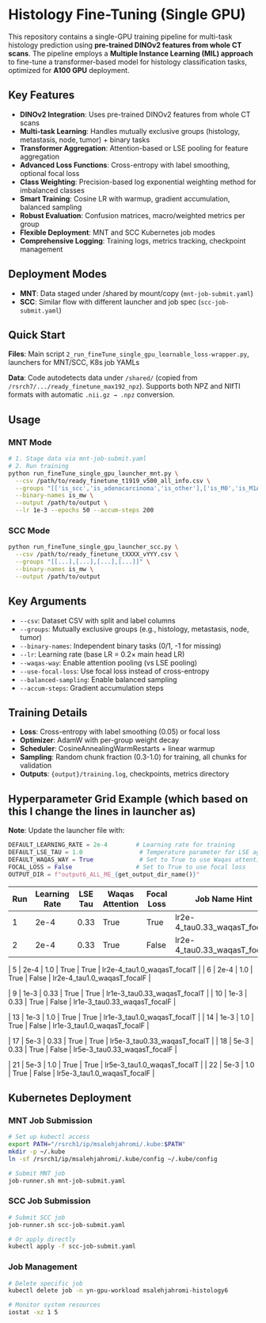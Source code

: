 # Histology Fine-Tuning (Single GPU)

This repository contains a single-GPU training pipeline for multi-task histology prediction using **pre-trained DINOv2 features from whole CT scans**. The pipeline employs a **Multiple Instance Learning (MIL) approach** to fine-tune a transformer-based model for histology classification tasks, optimized for **A100 GPU** deployment.

## Key Features
- **DINOv2 Integration**: Uses pre-trained DINOv2 features from whole CT scans
- **Multi-task Learning**: Handles mutually exclusive groups (histology, metastasis, node, tumor) + binary tasks
- **Transformer Aggregation**: Attention-based or LSE pooling for feature aggregation
- **Advanced Loss Functions**: Cross-entropy with label smoothing, optional focal loss
- **Class Weighting**: Precision-based log exponential weighting method for imbalanced classes
- **Smart Training**: Cosine LR with warmup, gradient accumulation, balanced sampling
- **Robust Evaluation**: Confusion matrices, macro/weighted metrics per group
- **Flexible Deployment**: MNT and SCC Kubernetes job modes
- **Comprehensive Logging**: Training logs, metrics tracking, checkpoint management

## Deployment Modes
- **MNT**: Data staged under /shared by mount/copy (`mnt-job-submit.yaml`)
- **SCC**: Similar flow with different launcher and job spec (`scc-job-submit.yaml`)

## Quick Start

**Files**: Main script `2_run_fineTune_single_gpu_learnable_loss-wrapper.py`, launchers for MNT/SCC, K8s job YAMLs

**Data**: Code autodetects data under `/shared/` (copied from `/rsrch7/.../ready_finetune_max192_npz`). Supports both NPZ and NIfTI formats with automatic `.nii.gz → .npz` conversion.

## Usage

### MNT Mode
```bash
# 1. Stage data via mnt-job-submit.yaml
# 2. Run training
python run_fineTune_single_gpu_launcher_mnt.py \
  --csv /path/to/ready_finetune_t1919_v500_all_info.csv \
  --groups "[['is_scc','is_adenocarcinoma','is_other'],['is_M0','is_M1A','is_M1B','is_M1C'],['is_N0','is_N1','is_N2','is_N3'],['is_T0','is_T1','is_T2','is_T3','is_T4']]" \
  --binary-names is_mw \
  --output /path/to/output \
  --lr 1e-3 --epochs 50 --accum-steps 200
```

### SCC Mode
```bash
python run_fineTune_single_gpu_launcher_scc.py \
  --csv /path/to/ready_finetune_tXXXX_vYYY.csv \
  --groups "[[...],[...],[...],[...]]" \
  --binary-names is_mw \
  --output /path/to/output
```

## Key Arguments

- `--csv`: Dataset CSV with split and label columns
- `--groups`: Mutually exclusive groups (e.g., histology, metastasis, node, tumor)
- `--binary-names`: Independent binary tasks (0/1, -1 for missing)
- `--lr`: Learning rate (base LR = 0.2× main head LR)
- `--waqas-way`: Enable attention pooling (vs LSE pooling)
- `--use-focal-loss`: Use focal loss instead of cross-entropy
- `--balanced-sampling`: Enable balanced sampling
- `--accum-steps`: Gradient accumulation steps

## Training Details

- **Loss**: Cross-entropy with label smoothing (0.05) or focal loss
- **Optimizer**: AdamW with per-group weight decay
- **Scheduler**: CosineAnnealingWarmRestarts + linear warmup
- **Sampling**: Random chunk fraction (0.3-1.0) for training, all chunks for validation
- **Outputs**: `{output}/training.log`, checkpoints, metrics directory

## Hyperparameter Grid Example (which based on this I change the lines in launcher as)

**Note**: Update the launcher file with:
```python
DEFAULT_LEARNING_RATE = 2e-4        # Learning rate for training
DEFAULT_LSE_TAU = 1.0                # Temperature parameter for LSE aggregation
DEFAULT_WAQAS_WAY = True             # Set to True to use Waqas attention aggregation
FOCAL_LOSS = False                  # Set to True to use focal loss
OUTPUT_DIR = f"output6_ALL_ME_{get_output_dir_name()}"
```

| Run | Learning Rate | LSE Tau | Waqas Attention | Focal Loss | Job Name Hint |
| --- | ------------- | ------- | --------------- | ---------- | ------------- |
| 1   | 2e-4          | 0.33    | True            | True       | lr2e-4_tau0.33_waqasT_focalT |
| 2   | 2e-4          | 0.33    | True            | False      | lr2e-4_tau0.33_waqasT_focalF |

| 5   | 2e-4          | 1.0     | True            | True       | lr2e-4_tau1.0_waqasT_focalT |
| 6   | 2e-4          | 1.0     | True            | False      | lr2e-4_tau1.0_waqasT_focalF |

| 9   | 1e-3          | 0.33    | True            | True       | lr1e-3_tau0.33_waqasT_focalT |
| 10  | 1e-3          | 0.33    | True            | False      | lr1e-3_tau0.33_waqasT_focalF |

| 13  | 1e-3          | 1.0     | True            | True       | lr1e-3_tau1.0_waqasT_focalT |
| 14  | 1e-3          | 1.0     | True            | False      | lr1e-3_tau1.0_waqasT_focalF |

| 17  | 5e-3          | 0.33    | True            | True       | lr5e-3_tau0.33_waqasT_focalT |
| 18  | 5e-3          | 0.33    | True            | False      | lr5e-3_tau0.33_waqasT_focalF |

| 21  | 5e-3          | 1.0     | True            | True       | lr5e-3_tau1.0_waqasT_focalT |
| 22  | 5e-3          | 1.0     | True            | False      | lr5e-3_tau1.0_waqasT_focalF |


## Kubernetes Deployment

### MNT Job Submission
```bash
# Set up kubectl access
export PATH="/rsrch1/ip/msalehjahromi/.kube:$PATH"
mkdir -p ~/.kube
ln -sf /rsrch1/ip/msalehjahromi/.kube/config ~/.kube/config

# Submit MNT job
job-runner.sh mnt-job-submit.yaml
```

### SCC Job Submission
```bash
# Submit SCC job
job-runner.sh scc-job-submit.yaml

# Or apply directly
kubectl apply -f scc-job-submit.yaml
```

### Job Management
```bash
# Delete specific job
kubectl delete job -n yn-gpu-workload msalehjahromi-histology6

# Monitor system resources
iostat -xz 1 5
```




